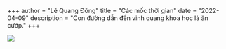 +++
author = "Lê Quang Đông"
title = "Các mốc thời gian"
date = "2022-04-09"
description = "Con đường dẫn đến vinh quang khoa học là ăn cướp."
+++

<img src="/cacmocthoigian/1.jpg">

